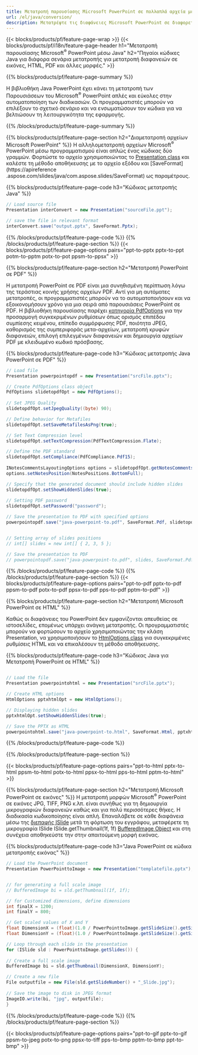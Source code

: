 ```yaml
---
title: Μετατροπή παρουσίασης Microsoft PowerPoint σε πολλαπλά αρχεία με χρήση Java
url: /el/java/conversion/
description: Μετατρέψτε τις διαφάνειες Microsoft PowerPoint σε διαφορετικά αρχεία, συμπεριλαμβανομένων μορφών HTML, PDF και εικόνας εντός εφαρμογών που βασίζονται σε Java.
---
```


{{< blocks/products/pf/feature-page-wrap >}}
{{< blocks/products/pf/i18n/feature-page-header h1="Μετατροπή παρουσίασης Microsoft<sup>®</sup> PowerPoint μέσω Java" h2="Πηγαίοι κώδικες Java για διάφορα σενάρια μετατροπής για μετατροπή διαφανειών σε εικόνες, HTML, PDF και άλλες μορφές." >}}

{{% blocks/products/pf/feature-page-summary %}}

Η βιβλιοθήκη Java PowerPoint έχει κάνει τη μετατροπή των Παρουσιάσεων του Microsoft<sup>®</sup> PowerPoint απλές και εύκολες στην αυτοματοποίηση των διαδικασιών. Οι προγραμματιστές μπορούν να επιλέξουν το σχετικό σενάριο και να ενσωματώσουν τον κώδικα για να βελτιώσουν τη λειτουργικότητα της εφαρμογής. 

{{% /blocks/products/pf/feature-page-summary  %}}

{{% blocks/products/pf/feature-page-section  h2="Διαμετατροπή αρχείων Microsoft PowerPoint" %}}
Η αλληλομετατροπή αρχείων Microsoft<sup>®</sup> PowerPoint μέσω προγραμματισμού είναι απλώς ένας κώδικας δύο γραμμών. Φορτώστε το αρχείο χρησιμοποιώντας το [Presentation class](https://apireference.aspose.com/slides/java/com.aspose.slides/Presentation) και καλέστε τη μέθοδο αποθήκευσης με το αρχείο εξόδου και [SaveFormat](https://apireference .aspose.com/slides/java/com.aspose.slides/SaveFormat) ως παραμέτρους.

{{% blocks/products/pf/feature-page-code h3="Κώδικας μετατροπής Java" %}}

```cs
// Load source file
Presentation interConvert = new Presentation("sourceFile.ppt");

// save the file in relevant format
interConvert.save("output.pptx", SaveFormat.Pptx);   
```
{{% /blocks/products/pf/feature-page-code  %}}
{{% /blocks/products/pf/feature-page-section %}}
{{< blocks/products/pf/feature-page-options pairs="ppt-to-pptx pptx-to-ppt potm-to-pptm potx-to-pot ppsm-to-ppsx" >}}


{{% blocks/products/pf/feature-page-section  h2="Μετατροπή PowerPoint σε PDF" %}}

Η μετατροπή PowerPoint σε PDF είναι μια συνηθισμένη περίπτωση λόγω της τεράστιας κοινής χρήσης αρχείων PDF. Αντί για μη αυτόματες μετατροπές, οι προγραμματιστές μπορούν να το αυτοματοποιήσουν και να εξοικονομήσουν χρόνο για μια σειρά από παρουσιάσεις PowerPoint σε PDF. Η βιβλιοθήκη παρουσίασης παρέχει [κατηγορία PdfOptions](https://apireference.aspose.com/java/slides/com.aspose.slides/PdfOptions) για την προσαρμογή συγκεκριμένων ρυθμίσεων όπως ορισμός επιπέδου συμπίεσης κειμένου, επίπεδο συμμόρφωσης PDF, ποιότητα JPEG, καθορισμός της συμπεριφοράς μετα-αρχείων, μετατροπή κρυφών διαφανειών, επιλογή επιλεγμένων διαφανειών και δημιουργία αρχείων PDF με κλειδωμένο κωδικό πρόσβασης.

{{% blocks/products/pf/feature-page-code h3="Κώδικας μετατροπής Java PowerPoint σε PDF" %}}

```cs
// Load file
Presentation powerpointopdf = new Presentation("srcFile.pptx");

// Create PdfOptions class object
PdfOptions slidetopdfOpt = new PdfOptions();
               
// Set JPEG Quality
slidetopdfOpt.setJpegQuality((byte) 90);

// Define behavior for Metafiles
slidetopdfOpt.setSaveMetafilesAsPng(true);

// Set Text Compression level
slidetopdfOpt.setTextCompression(PdfTextCompression.Flate);

// Define the PDF standard
slidetopdfOpt.setCompliance(PdfCompliance.Pdf15);
              
INotesCommentsLayoutingOptions options = slidetopdfOpt.getNotesCommentsLayouting();
options.setNotesPosition(NotesPositions.BottomFull);

// Specify that the generated document should include hidden slides
slidetopdfOpt.setShowHiddenSlides(true);
	
// Setting PDF password
slidetopdfOpt.setPassword("password");	

// Save the presentation to PDF with specified options
powerpointopdf.save("java-powerpoint-to.pdf", SaveFormat.Pdf, slidetopdfOpt);


// Setting array of slides positions
// int[] slides = new int[] { 2, 3, 5 };

// Save the presentation to PDF
// powerpointopdf.save("java-powerpoint-to.pdf", slides, SaveFormat.Pdf);

```
{{% /blocks/products/pf/feature-page-code  %}}
{{% /blocks/products/pf/feature-page-section %}}
{{< blocks/products/pf/feature-page-options pairs="ppt-to-pdf pptx-to-pdf ppsm-to-pdf potx-to-pdf ppsx-to-pdf pps-to-pdf pptm-to-pdf" >}}


{{% blocks/products/pf/feature-page-section  h2="Μετατροπή Microsoft PowerPoint σε HTML" %}}

Καθώς οι διαφάνειες του PowerPoint δεν εμφανίζονται απευθείας σε ιστοσελίδες, επομένως υπάρχει ανάγκη μετατροπής. Οι προγραμματιστές μπορούν να φορτώσουν το αρχείο χρησιμοποιώντας την κλάση Presentation, να χρησιμοποιήσουν το [HtmlOptions class](https://apireference.aspose.com/slides/java/com.aspose.slides/HtmlOptions) για συγκεκριμένες ρυθμίσεις HTML και να επικαλέσουν τη μέθοδο αποθήκευσης.

{{% blocks/products/pf/feature-page-code h3="Κώδικας Java για Μετατροπή PowerPoint σε HTML" %}}

```cs

// Load the file
Presentation powerpointohtml = new Presentation("srcFile.pptx");

// Create HTML options
HtmlOptions pptxhtmlOpt = new HtmlOptions();

// Displaying hidden slides
pptxhtmlOpt.setShowHiddenSlides(true);

// Save the PPTX as HTML
powerpointohtml.save("java-powerpoint-to.html", SaveFormat.Html, pptxhtmlOpt); 

```
{{% /blocks/products/pf/feature-page-code %}}

{{% /blocks/products/pf/feature-page-section %}}

{{< blocks/products/pf/feature-page-options pairs="ppt-to-html pptx-to-html ppsm-to-html potx-to-html ppsx-to-html pps-to-html pptm-to-html" >}}

{{% blocks/products/pf/feature-page-section  h2="Μετατροπή Microsoft PowerPoint σε εικόνες" %}}
Η μετατροπή μορφών Microsoft<sup>®</sup> PowerPoint σε εικόνες JPG, TIFF, PNG κ.λπ. είναι συνήθως για τη δημιουργία μικρογραφιών διαφανειών καθώς και για πολύ περισσότερες θήκες. Η διαδικασία κωδικοποίησης είναι απλή. Επαναλάβετε σε κάθε διαφάνεια μέσω της [διεπαφής ISlide](https://apireference.aspose.com/slides/java/com.aspose.slides/ISlide) μετά τη φόρτωση του εγγράφου, μεταφέρετε τη μικρογραφία ISlide ISlide.getThumbnail(1f, 1f) [BufferedImage Object](https://docs.oracle.com/javase/7/docs/api/java/awt/image/BufferedImage.html) και στη συνέχεια αποθηκεύστε την στην απαιτούμενη μορφή εικόνας. 

{{% blocks/products/pf/feature-page-code h3="Java PowerPoint σε κώδικα μετατροπής εικόνας" %}}
```cs
// Load the PowerPoint document
Presentation PowerPointtoImage = new Presentation("templatefile.pptx");


// for generating a full scale image
// BufferedImage bi = sld.getThumbnail(1f, 1f);

// for Customized dimensions, define dimensions
int finalX = 1200;
int finalY = 800;

// Get scaled values of X and Y
float DimensionX = (float)(1.0 / PowerPointtoImage.getSlideSize().getSize().getWidth()) * finalX;
float DimensionY = (float)(1.0 / PowerPointtoImage.getSlideSize().getSize().getHeight()) * finalY;

// Loop through each slide in the presentation
for (ISlide sld : PowerPointtoImage.getSlides()) {
	
// Create a full scale image
BufferedImage bi = sld.getThumbnail(DimensionX, DimensionY);

// Create a new file
File outputfile = new File(sld.getSlideNumber() + "_Slide.jpg");
	
// Save the image to disk in JPEG format
ImageIO.write(bi, "jpg", outputfile);
}
```
{{% /blocks/products/pf/feature-page-code %}}
{{% /blocks/products/pf/feature-page-section %}}

{{< blocks/products/pf/feature-page-options pairs="ppt-to-gif pptx-to-gif ppsm-to-jpeg potx-to-png ppsx-to-tiff pps-to-bmp pptm-to-bmp ppt-to-bmp" >}}